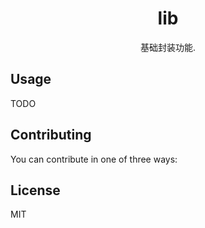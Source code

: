 <h1 align="center"> lib </h1>

<p align="center"> 基础封装功能.</p>

## Usage

TODO

## Contributing

You can contribute in one of three ways:

## License

MIT